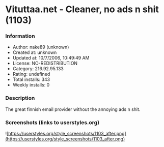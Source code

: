 # Vituttaa.net - Cleaner, no ads n shit (1103)

### Information
- Author: nake89 (unknown)
- Created at: unknown
- Updated at: 10/7/2006, 10:49:49 AM
- License: NO-REDISTRIBUTION
- Category: 216.92.95.133
- Rating: undefined
- Total installs: 343
- Weekly installs: 0


### Description
The great finnish email provider without the annoying ads n shit.


### Screenshots (links to userstyles.org)
![https://userstyles.org/style_screenshots/1103_after.png](https://userstyles.org/style_screenshots/1103_after.png)


